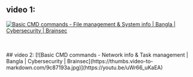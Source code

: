 ## video 1:
[![Basic CMD commands - File management & System info | Bangla | Cybersecurity | Brainsec](https://thumbs.video-to-markdown.com/70478f91.jpg)](https://youtu.be/S_bEFGv0Xb8)

<br>
<br>
## video 2:
[![Basic CMD commands - Network info & Task management | Bangla | Cybersecurity | Brainsec](https://thumbs.video-to-markdown.com/9c87193a.jpg)](https://youtu.be/uWr66_uKaEA)

